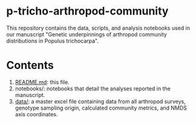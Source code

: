 # p-tricho-arthropod-community
This repository contains the data, scripts, and analysis notebooks used in our manuscript "Genetic underpinnings of arthropod community distributions in Populus trichocarpa".

# Contents
1. [README.md]([url](https://github.com/ssimon4/p-tricho-arthropod-community/blob/main/README.md)): this file.
2. notebooks/: notebooks that detail the analyses reported in the manuscript.
3. [data/]([url](https://github.com/ssimon4/p-tricho-arthropod-community/tree/main/data)): a master excel file containing data from all arthropod surveys, genotype sampling origin, calculated community metrics, and NMDS axis coordinates. 
